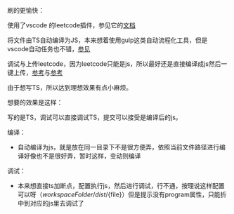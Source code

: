 刷的更愉快：

使用了vscode 的leetcode插件，参见它的[文档](https://github.com/jdneo/vscode-leetcode/blob/master/docs/README_zh-CN.md)

将文件由TS自动编译为JS，本来想着使用gulp这类自动流程化工具，但是vscode自动任务也不错，[参见](https://blog.csdn.net/candyguy242/article/details/84548010)

调试与上传leetcode，因为leetcode只能是js，所以最好还是直接编译成js然后一键上传，[参考](https://segmentfault.com/a/1190000011935122)与[参考](https://segmentfault.com/a/1190000010605261)

由于想写TS，所以达到理想效果有点小麻烦。

想要的效果是这样：

写的是TS，调试可以直接调试TS，提交可以接受是编译后的js。

编译：

- 自动编译为js，就是放在同一目录下不是很方便弄，依照当前文件路径进行编译好像也不是很好弄，暂时这样，变动则编译

调试：

- 本来想直接ts加断点，配置执行js，然后进行调试，行不通，按理说这样配置可以呀（${workspaceFolder}/dist/${file}）但是提示没有program属性，只能折中到对应的js里去调试了

